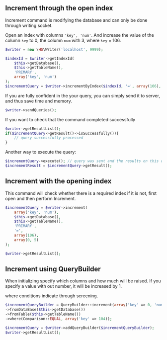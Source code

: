 Increment through the open index
------------
Increment command is modifying the database and can only be done through writing socket.

Open an index with columns `'key', 'num'`. And increase the value of the column `key` to 0, the column `num` with 3, where `key` = 106.

```php
$writer = new \HS\Writer('localhost', 9999);

$indexId = $writer->getIndexId(
    $this->getDatabase(),
    $this->getTableName(),
    'PRIMARY',
    array('key', 'num')
);
$incrementQuery = $writer->incrementByIndex($indexId, '=', array(106), array(0, 3));
```

If you are fully confident in the your query, you can simply send it to server, and thus save time and memory.

```php
$writer->sendQueries();
```

If you want to check that the command completed successfully

```php
$writer->getResultList();
if($incrementQuery->getResult()->isSuccessfully()){
    // query successfully processed
}
```

Another way to execute the query:
```php
$incrementQuery->execute(); // query was sent and the results on this query and all from the queue were parsed
$incrementResult = $incrementQuery->getResult();
```

Increment with the opening index
------------
This command will check whether there is a required index if it is not, first open and then perform Increment.

```php
$incrementQuery = $writer->increment(
    array('key', 'num'),
    $this->getDatabase(),
    $this->getTableName(),
    'PRIMARY',
    '=',
    array(106),
    array(0, 5)
);

$writer->getResultList();
```

Increment using QueryBuilder
------------
When initializing specify which columns and how much will be raised. If you specify a value with out number,
it will be increased by 1.

where conditions indicate through screening.

```php
$incrementQueryBuilder = QueryBuilder::increment(array('key' => 0, 'num'))
->fromDataBase($this->getDatabase())
->fromTable($this->getTableName())
->where(Comparison::EQUAL, array('key' => 104));

$incrementQuery = $writer->addQueryBuilder($incrementQueryBuilder);
$writer->getResultList();
```